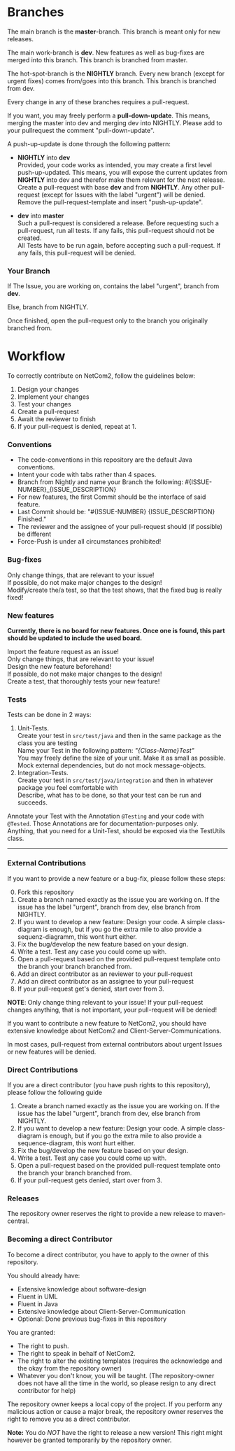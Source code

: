 # Branches

The main branch is the __master__-branch. This branch is meant only for new releases.

The main work-branch is __dev__. New features as well as bug-fixes are merged into this branch. This branch is branched from master.

The hot-spot-branch is the __NIGHTLY__ branch. Every new branch (except for urgent fixes) comes from/goes into this branch. This branch is branched from dev.

Every change in any of these branches requires a pull-request.

If you want, you may freely perform a __pull-down-update__. This means, merging the master into dev and merging dev into NIGHTLY. Please add to your pullrequest the comment "pull-down-update".

A push-up-update is done through the following pattern:

* __NIGHTLY__ into __dev__    
  Provided, your code works as intended, you may create a first level push-up-updated. This means, you will expose the current updates from __NIGHTLY__ into dev and therefor make them relevant for the next release.    
  Create a pull-request with base __dev__ and from __NIGHTLY__. Any other pull-request (except for Issues with the label "urgent") will be denied.    
  Remove the pull-request-template and insert "push-up-update".

* __dev__ into __master__    
  Such a pull-request is considered a release. Before requesting such a pull-request, run all tests. If any fails, this pull-request should not be created.  
  All Tests have to be run again, before accepting such a pull-request. If any fails, this pull-request will be denied.

### Your Branch

If The Issue, you are working on, contains the label "urgent", branch from __dev__.

Else, branch from NIGHTLY.

Once finished, open the pull-request only to the branch you originally branched from.

# Workflow

To correctly contribute on NetCom2, follow the guidelines below:

1) Design your changes
2) Implement your changes
3) Test your changes
4) Create a pull-request
5) Await the reviewer to finish
6) If your pull-request is denied, repeat at 1.

### Conventions

 * The code-conventions in this repository are the default Java conventions.
 * Intent your code with tabs rather than 4 spaces.
 * Branch from Nightly and name your Branch the following: #{ISSUE-NUMBER}_{ISSUE_DESCRIPTION}
 * For new features, the first Commit should be the interface of said feature.
 * Last Commit should be: "#{ISSUE-NUMBER} {ISSUE_DESCRIPTION} Finished."
 * The reviewer and the assignee of your pull-request should (if possible) be different
 * Force-Push is under all circumstances prohibited!
 
### Bug-fixes

Only change things, that are relevant to your issue!  
If possible, do not make major changes to the design!  
Modify/create the/a test, so that the test shows, that the fixed bug is really fixed!

### New features

__Currently, there is no board for new features. Once one is found, this part should be updated to include the used board.__

Import the feature request as an issue!  
Only change things, that are relevant to your issue!  
Design the new feature beforehand!  
If possible, do not make major changes to the design!  
Create a test, that thoroughly tests your new feature!

### Tests

Tests can be done in 2 ways:

1) Unit-Tests.  
   Create your test in <code>src/test/java</code> and then in the same package as the class you are testing  
   Name your Test in the following pattern: _"{Class-Name}Test"_  
   You may freely define the size of your unit. Make it as small as possible.  
   Mock external dependencies, but do not mock message-objects.  
2) Integration-Tests.  
   Create your test in <code>src/test/java/integration</code> and then in whatever package you feel comfortable with  
   Describe, what has to be done, so that your test can be run and succeeds.  
   
Annotate your Test with the Annotation <code>@Testing</code> and your code with <code>@Tested</code>. Those Annotations are for documentation-purposes only.  
Anything, that you need for a Unit-Test, should be exposed via the TestUtils class.

---

### External Contributions

If you want to provide a new feature or a bug-fix, please follow these steps:

0) Fork this repository
1) Create a branch named exactly as the issue you are working on. If the issue has the label "urgent", branch from dev, else branch from NIGHTLY.    
2) If you want to develop a new feature: Design your code. A simple class-diagram is enough, but if you go the extra mile to also provide a sequenz-diagramm, this wont hurt either.
3) Fix the bug/develop the new feature based on your design.
4) Write a test. Test any case you could come up with.
5) Open a pull-request based on the provided pull-request template onto the branch your branch branched from.
6) Add an direct contributor as an reviewer to your pull-request
7) Add an direct contributor as an assignee to your pull-request
8) If your pull-request get's denied, start over from 3.

**NOTE**: Only change thing relevant to your issue! If your pull-request changes anything, that is not important, your pull-request will be denied!

If you want to contribute a new feature to NetCom2, you should have extensive knowledge about NetCom2 and Client-Server-Communications.

In most cases, pull-request from external contributors about urgent Issues or new features will be denied.

### Direct Contributions

If you are a direct contributor (you have push rights to this repository), please follow the following guide

1) Create a branch named exactly as the issue you are working on. If the issue has the label "urgent", branch from dev, else branch from NIGHTLY.    
2) If you want to develop a new feature: Design your code. A simple class-diagram is enough, but if you go the extra mile to also provide a sequence-diagram, this wont hurt either.
3) Fix the bug/develop the new feature based on your design.
4) Write a test. Test any case you could come up with.
5) Open a pull-request based on the provided pull-request template onto the branch your branch branched from.
6) If your pull-request gets denied, start over from 3.

### Releases

The repository owner reserves the right to provide a new release to maven-central.

### Becoming a direct Contributor

To become a direct contributor, you have to apply to the owner of this repository.

You should already have:

 * Extensive knowledge about software-design
 * Fluent in UML
 * Fluent in Java
 * Extensive knowledge about Client-Server-Communication
 * Optional: Done previous bug-fixes in this repository
 
You are granted:
 
 * The right to push.
 * The right to speak in behalf of NetCom2.
 * The right to alter the existing templates (requires the acknowledge and the okay from the repository owner)
 * Whatever you don't know, you will be taught. (The repository-owner does not have all the time in the world, so please resign to any direct contributor for help)
 
The repository owner keeps a local copy of the project. If you perform any malicious action or cause a major break, the repository owner reserves the right to remove you as a direct contributor.

**Note:** You do *NOT* have the right to release a new version! This right might however be granted temporarily by the repository owner.